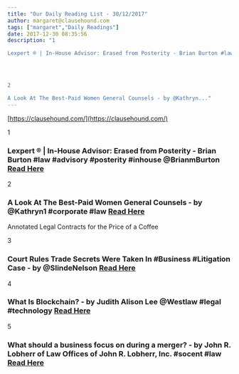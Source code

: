 ```yaml
---
title: "Our Daily Reading List - 30/12/2017"
author: margaret@clausehound.com
tags: ["margaret","Daily Readings"]
date: 2017-12-30 08:35:56
description: "1

Lexpert ® | In-House Advisor: Erased from Posterity - Brian Burton #law #advisory #posterity #inhouse @BrianmBurton Read Here

 


2

A Look At The Best-Paid Women General Counsels - by @Kathryn..."
---
```


[https://clausehound.com/](https://clausehound.com/)

1

### Lexpert ® | In-House Advisor: Erased from Posterity - Brian Burton #law #advisory #posterity #inhouse @BrianmBurton [Read Here](http://www.lexpert.ca/article/erased-from-posterity/?p=&amp;sitecode=lex)

 

2

### A Look At The Best-Paid Women General Counsels - by @Kathryn1 #corporate #law [Read Here](https://goo.gl/zYRsZi)

Annotated Legal Contracts
for the Price of a Coffee

3

### Court Rules Trade Secrets Were Taken In #Business #Litigation Case - by @SlindeNelson  [Read Here](https://goo.gl/mLv9ah)

 

4

### What Is Blockchain? - by Judith Alison Lee @Westlaw #legal #technology [Read Here](https://goo.gl/zA3YsF)

 

5

### What should a business focus on during a merger? - by John R. Lobherr of Law Offices of John R. Lobherr, Inc. #socent #law [Read Here](https://goo.gl/MZXfD1)

 